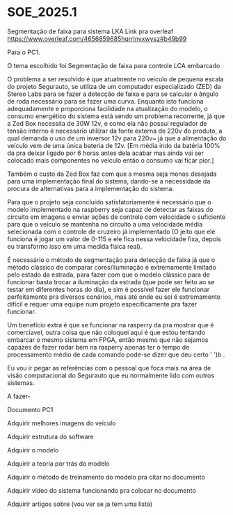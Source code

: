 # SOE_2025.1
Segmentação de faixa para sistema LKA
Link pra overleaf https://www.overleaf.com/4656859685hqrrjnyxwysz#b49b99


Para o PC1.

O tema escolhido foi Segmentação de faixa para controle LCA embarcado

O problema a ser resolvido é que atualmente no veículo de pequena escala do projeto Segurauto, se utiliza de um computador especializado (ZED) da Stereo Labs para se fazer a detecção de faixa e para se calcular o ângulo de roda necessário para se fazer uma curva. Enquanto isto funciona adequadamente e proporciona facilidade na atualização do modelo, o consumo energético do sistema está sendo um problema recorrente, já que a Zed Box necessita de 30W 12v, e como ela não possuí regulador de tensão interno é necessário utilizar da fonte externa de 220v do produto, a qual demanda o uso de um inversor 12v para 220v~ já que a alimentação do veículo vem de uma única bateria de 12v. [Em média indo da batéria 100% da pra deixar ligado por 6 horas antes dela acabar mas ainda vai ser colocado mais componentes no veículo então o consumo vai ficar pior.]

Também o custo da Zed Box faz com que a mesma seja menos desejada para uma implementação final do sistema, dando-se a necessidade da procura de alternativas para a implementação do sistema.

Para que o projeto seja concluido satisfatoriamente é necessário que o modelo implementado na raspberry seja capaz de detectar as faixas do circuito em imagens e enviar ações de controle com velocidade o suficiente para que o veículo se mantenha no circuito a uma velocidade média selecionada com o controle de cruzeiro já implementado (O jeito que ele funciona é jogar um valor de 0-115 e ele fica nessa velocidade fixa, depois eu transformo isso em uma medida física real).

É necessário o método de segmentação para detecção de faixa já que o método clássico de comparar cores/iluminação é extremamente limitado pelo estado da estrada, para fazer com que o modelo clássico para de funcionar basta trocar a iluminação da estrada (que pode ser feito ao se testar em diferentes horas do dia), e sim é possível fazer ele funcionar perfeitamente pra diversos cenários, mas até onde eu sei é extremamente difícil e requer uma equipe num projeto especificamente pra fazer funcionar.

Um benefício extra é que se funcionar na rasperry da pra mostrar que é comerciavel, outra coisa que não coloquei aqui é que estou tentando embarcar o mesmo sistema em FPGA, então mesmo que não sejamos capazes de fazer rodar bem na rasperry apenas ter o tempo de processamento médio de cada comando pode-se dizer que deu certo ' ')b .

Eu vou ir pegar as referências com o pessoal que foca mais na área de visão computacional do Segurauto que eu normalmente lido com outros sistemas.


A fazer-

Documento PC1

Adquirir melhores imagens do veículo

Adquirir estrutura do software

Adquirir o modelo

Adquirir a teoria por trás do modelo

Adquirir o método de treinamento do modelo pra citar no documento

Adquirir vídeo do sistema funcionando pra colocar no documento

Adquirir artigos sobre (vou ver se ja tem uma lista)
